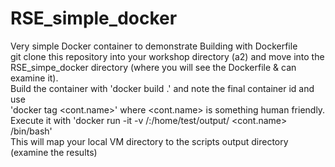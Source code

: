 # RSE_simple_docker
Very simple Docker container to demonstrate Building with Dockerfile  
git clone this repository into your workshop directory (a2) and move into the   
RSE_simpe_docker directory (where you will see the Dockerfile & can examine it).  
Build the container with 'docker build .' and note the final container id and use  
'docker tag <id> <cont.name>' where <cont.name> is something human friendly.  
Execute it with 'docker run -it -v <RSE VM dir>/:/home/test/output/ <cont.name> /bin/bash'  
This will map your local VM directory to the scripts output directory (examine the results)  

